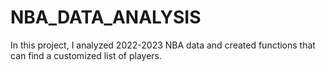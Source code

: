 # NBA_DATA_ANALYSIS
In this project, I analyzed 2022-2023 NBA data and created functions that can find a customized list of players.
